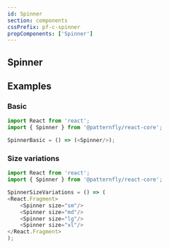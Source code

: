 ```yaml
---
id: Spinner
section: components
cssPrefix: pf-c-spinner
propComponents: ['Spinner']
---
```


## Spinner

## Examples
### Basic
```js
import React from 'react';
import { Spinner } from '@patternfly/react-core';

SpinnerBasic = () => (<Spinner/>);
```

### Size variations
```js
import React from 'react';
import { Spinner } from '@patternfly/react-core';

SpinnerSizeVariations = () => (
<React.Fragment>
    <Spinner size="sm"/>
    <Spinner size="md"/>
    <Spinner size="lg"/>
    <Spinner size="xl"/>
</React.Fragment>
);
```
